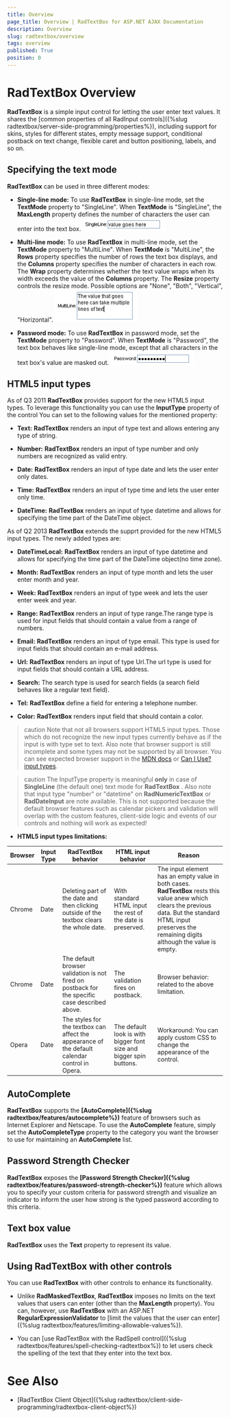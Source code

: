 ```yaml
---
title: Overview
page_title: Overview | RadTextBox for ASP.NET AJAX Documentation
description: Overview
slug: radtextbox/overview
tags: overview
published: True
position: 0
---
```


# RadTextBox Overview



**RadTextBox** is a simple input control for letting the user enter text values. It shares the [common properties of all RadInput controls]({%slug radtextbox/server-side-programming/properties%}), including support for skins, styles for different states, empty message support, conditional postback on text change, flexible caret and button positioning, labels, and so on.

## Specifying the text mode

**RadTextBox** can be used in three different modes:

* **Single-line mode:** To use **RadTextBox** in single-line mode, set the **TextMode** property to "SingleLine". When **TextMode** is "SingleLine", the **MaxLength** property defines the number of characters the user can enter into the text box.
![Single-line TextBox](images/SingleLineTextBox.png)

* **Multi-line mode:** To use **RadTextBox** in multi-line mode, set the **TextMode** property to "MultiLine". When **TextMode** is "MultiLine", the **Rows** property specifies the number of rows the text box displays, and the **Columns** property specifies the number of characters in each row. The **Wrap** property determines whether the text value wraps when its width exceeds the value of the **Columns** property. The **Resize** property controls the resize mode. Possible options are "None", "Both", "Vertical", "Horizontal".
![MultiLine text box](images/MultiLineTextBox.png)

* **Password mode:** To use **RadTextBox** in password mode, set the **TextMode** property to "Password". When **TextMode** is "Password", the text box behaves like single-line mode, except that all characters in the text box's value are masked out.
![Password mode](images/PasswordMode.png)

## HTML5 input types

As of Q3 2011 **RadTextBox** provides support for the new HTML5 input types. To leverage this functionality you can use the **InputType** property of the control You can set to the following values for the mentioned property:

* **Text:** **RadTextBox** renders an input of type text and allows entering any type of string.

* **Number:** **RadTextBox** renders an input of type number and only numbers are recognized as valid entry.

* **Date:** **RadTextBox** renders an input of type date and lets the user enter only dates.

* **Time:** **RadTextBox** renders an input of type time and lets the user enter only time.

* **DateTime:** **RadTextBox** renders an input of type datetime and allows for specifying the time part of the DateTime object.

As of Q2 2013 **RadTextBox** extends the supprt provided for the new HTML5 input types. The newly added types are:

* **DateTimeLocal:** **RadTextBox** renders an input of type datetime and allows for specifying the time part of the DateTime object(no time zone).

* **Month:** **RadTextBox** renders an input of type month and lets the user enter month and year.

* **Week:** **RadTextBox** renders an input of type week and lets the user enter week and year.

* **Range:** **RadTextBox** renders an input of type range.The range type is used for input fields that should contain a value from a range of numbers.

* **Email:** **RadTextBox** renders an input of type email. This type is used for input fields that should contain an e-mail address.

* **Url:** **RadTextBox** renders an input of type Url.The url type is used for input fields that should contain a URL address.

* **Search:** The search type is used for search fields (a search field behaves like a regular text field).

* **Tel:** **RadTextBox** define a field for entering a telephone number.

* **Color:** **RadTextBox** renders input field that should contain a color.

>caution Note that not all browsers support HTML5 input types. Those which do not recognize the new input types currently behave as if the input is with type set to text. Also note that browser support is still incomplete and some types may not be supported by all browser. You can see expected browser support in the [MDN docs](https://developer.mozilla.org/en-US/docs/Web/HTML/Element/input#Browser_compatibility) or [Can I Use? input types](http://caniuse.com/#search=input%20type).
>


>caution The InputType property is meaningful **only** in case of **SingleLine** (the default one) text mode for **RadTextBox** .
>Also note that input type "number" or "datetime" on **RadNumericTextBox** or **RadDateInput** are note available. This is not supported because the default browser features such as calendar pickers and validation will overlap with the custom features, client-side logic and events of our controls and nothing will work as expected!
>


* **HTML5 input types limitations:**


|  **Browser**  |  **Input Type**  |  **RadTextBox behavior**  |  **HTML input behavior**  |  **Reason**  |
| ------ | ------ | ------ | ------ | ------ |
|Chrome|Date|Deleting part of the date and then clicking outside of the textbox clears the whole date.|With standard HTML input the rest of the date is preserved.|The input element has an empty value in both cases. **RadTextBox** rests this value anew which clears the previous data. But the standard HTML input preserves the remaining digits although the value is empty.|
|Chrome|Date|The default browser validation is not fired on postback for the specific case described above.|The validation fires on postback.|Browser behavior: related to the above limitation.|
|Opera|Date|The styles for the textbox can affect the appearance of the default calendar control in Opera.|The default look is with bigger font size and bigger spin buttons.|Workaround: You can apply custom CSS to change the appearance of the control.|

## AutoComplete

**RadTextBox** supports the **[AutoComplete]({%slug radtextbox/features/autocomplete%})** feature of browsers such as Internet Explorer and Netscape. To use the **AutoComplete** feature, simply set the **AutoCompleteType** property to the category you want the browser to use for maintaining an **AutoComplete** list.

## Password Strength Checker

**RadTextBox** exposes the **[Password Strength Checker]({%slug radtextbox/features/password-strength-checker%})** feature which allows you to specify your custom criteria for password strength and visualize an indicator to inform the user how strong is the typed password according to this criteria.

## Text box value

**RadTextBox** uses the **Text** property to represent its value.

## Using RadTextBox with other controls

You can use **RadTextBox** with other controls to enhance its functionality.

* Unlike **RadMaskedTextBox**, **RadTextBox** imposes no limits on the text values that users can enter (other than the **MaxLength** property). You can, however, use **RadTextBox** with an ASP.NET **RegularExpressionValidator** to [limit the values that the user can enter]({%slug radtextbox/features/limiting-allowable-values%}).

* You can [use RadTextBox with the RadSpell control]({%slug radtextbox/features/spell-checking-radtextbox%}) to let users check the spelling of the text that they enter into the text box.

# See Also

 * [RadTextBox Client Object]({%slug radtextbox/client-side-programming/radtextbox-client-object%})
